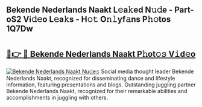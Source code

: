 ## Bekende Nederlands Naakt L𝚎a𝚔ed N𝚞𝚍e - Part-oS2 Vi𝚍𝚎o L𝚎a𝚔s - H𝚘𝚝 O𝚗𝚕yf𝚊ns P𝚑𝚘tos 1Q7Dw

# <h2><a href="http://kf9j6i.oniu.top/?m=Bekende+Nederlands+Naakt">🔗👉 🔴 Bekende Nederlands Naakt P𝚑ot𝚘𝚜 V𝚒d𝚎o</a></h2>

[![Bekende Nederlands Naakt Nu𝚍e𝚜](https://i.imgur.com/0qMVB7G.gif)](http://kf9j6i.oniu.top/?m=Bekende+Nederlands+Naakt)
Social media thought leader Bekende Nederlands Naakt, recognized for disseminating dance and lifestyle information, featuring presentations and blogs. Outstanding juggling partner Bekende Nederlands Naakt, recognized for their remarkable abilities and accomplishments in juggling with others.  
